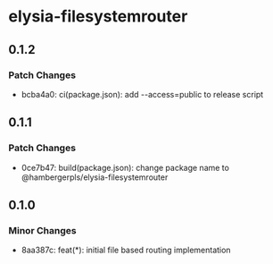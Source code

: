# elysia-filesystemrouter

## 0.1.2

### Patch Changes

- bcba4a0: ci(package.json): add --access=public to release script

## 0.1.1

### Patch Changes

- 0ce7b47: build(package.json): change package name to @hambergerpls/elysia-filesystemrouter

## 0.1.0

### Minor Changes

- 8aa387c: feat(\*): initial file based routing implementation
